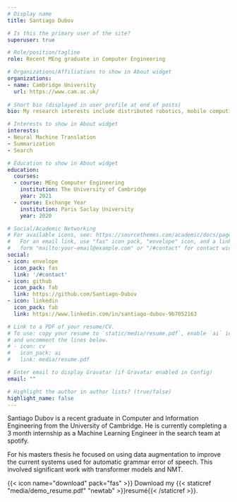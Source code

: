 ```yaml
---
# Display name
title: Santiago Dubov

# Is this the primary user of the site?
superuser: true

# Role/position/tagline
role: Recent MEng graduate in Computer Engineering

# Organizations/Affiliations to show in About widget
organizations:
- name: Cambridge University
  url: https://www.cam.ac.uk/
  
# Short bio (displayed in user profile at end of posts)
bio: My research interests include distributed robotics, mobile computing and programmable matter.

# Interests to show in About widget
interests:
- Neural Machine Translation
- Summarization
- Search

# Education to show in About widget
education:
  courses:
  - course: MEng Computer Engineering
    institution: The University of Cambridge
    year: 2021
  - course: Exchange Year
    institution: Paris Saclay University
    year: 2020

# Social/Academic Networking
# For available icons, see: https://sourcethemes.com/academic/docs/page-builder/#icons
#   For an email link, use "fas" icon pack, "envelope" icon, and a link in the
#   form "mailto:your-email@example.com" or "/#contact" for contact widget.
social:
- icon: envelope
  icon_pack: fas
  link: '/#contact'
- icon: github
  icon_pack: fab
  link: https://github.com/Santiago-Dubov
- icon: linkedin
  icon_pack: fab
  link: https://www.linkedin.com/in/santiago-dubov-9b7052163

# Link to a PDF of your resume/CV.
# To use: copy your resume to `static/media/resume.pdf`, enable `ai` icons in `params.toml`, 
# and uncomment the lines below.
# - icon: cv
#   icon_pack: ai
#   link: media/resume.pdf

# Enter email to display Gravatar (if Gravatar enabled in Config)
email: ""

# Highlight the author in author lists? (true/false)
highlight_name: false
---
```

Santiago Dubov is a recent graduate in Computer and Information Engineering from the University of Cambridge. He is currently completing a 3 month internship as a Machine Learning Engineer in the search team at spotify. 

For his masters thesis he focused on using data augmentation to improve the current systems used for automatic grammar error of speech. This involved significant work with transformer models and NMT. 


{{< icon name="download" pack="fas" >}} Download my {{< staticref "media/demo_resume.pdf" "newtab" >}}resumé{{< /staticref >}}.
